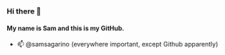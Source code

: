 ### Hi there 👋

#### My name is Sam and this is my GitHub.

- 📫 @samsagarino (everywhere important, except Github apparently)
